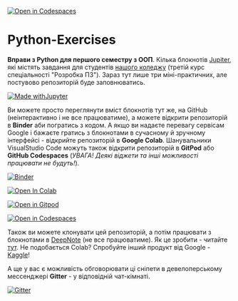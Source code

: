[![Open in Codespaces](https://classroom.github.com/assets/launch-codespace-7f7980b617ed060a017424585567c406b6ee15c891e84e1186181d67ecf80aa0.svg)](https://classroom.github.com/open-in-codespaces?assignment_repo_id=12025502)
# Python-Exercises
**Вправи з  Python для першого семестру з ООП**. Кілька блокнотів [Jupiter](https://jupyter.org/), які містять завдання для студентів [нашого коледжу](http://polytechnic.poltava.ua) (третій курс спеціальності "Розробка ПЗ"). Зараз тут лише три міні-практичних, але постувово репозиторій буде заповнюватись.

[![Made withJupyter](https://img.shields.io/badge/Made%20with-Jupyter-orange?style=for-the-badge&logo=Jupyter)](https://jupyter.org/try)

Ви можете просто переглянути вміст блокнотів тут же, на GitHub (неінтерактивно і не все працюватиме), а можете відкрити репозиторій в **Binder** аби погратись з кодом. А якщо ви надаєте перевагу сервісам Google і бажаєте гратись з блокнотами в сучасному й зручному інтерфейсі - відкрийте репозиторій в **Google Colab**. Шанувальники VisualStudio Code можуть також відкрити репозиторій в **GitPod**  або  **GitHub Codespaces** (_УВАГА! Деякі віджети та інші можливості працювати не будуть!_).

[![Binder](https://mybinder.org/badge_logo.svg)](https://mybinder.org/v2/gh/ppc-ntu-khpi/Python-Exercises/main)

[![Open In Colab](https://colab.research.google.com/assets/colab-badge.svg)](https://colab.research.google.com/github/ppc-ntu-khpi/Python-Exercises/blob/main)

[![Open in Gitpod](https://gitpod.io/button/open-in-gitpod.svg)](https://gitpod.io/#https://github.com/ppc-ntu-khpi/Python-Exercises/)

[![Open in Codespaces](https://img.shields.io/badge/Open%20in-Codespace-red)](https://github.com/codespaces/)

Також ви можете клонувати цей репозиторій, а потім працювати з блокнотами в [DeepNote](https://deepnote.com/) (не все працюватиме). Як це зробити - читайте [тут](https://docs.deepnote.com/integrations/github). Не подобається Colab? Спробуйте інший продукт від Google - [Kaggle](https://www.kaggle.com/)!

А ще у вас є можливість обговорювати ці сніпети в девелоперському мессенджері **Gitter** - у відповідній чат-кімнаті.

[![Gitter](https://badges.gitter.im/PPC-SE-2020/OOP.svg)](https://gitter.im/PPC-SE-2020/OOP?utm_source=badge&utm_medium=badge&utm_campaign=pr-badge)
